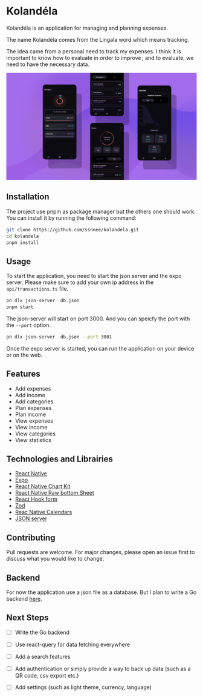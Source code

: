 # Kolandéla

Kolandéla is an application for managing and planning expenses.

The name Kolandéla comes from the Lingala word which means tracking.

The idea came from a personal need to track my expenses.
I think it is important to know how to evaluate in order to improve ;
and to evaluate, we need to have the necessary data.


![Illustration of the look of Kolandéla](./assets/illustration.png)

## Installation

The project use pnpm as package manager but the others one should work.
You can install it by running the following command:

```bash
git clone https://github.com/ssnnee/kolandela.git
cd kolandela
pnpm install
```

## Usage

To start the application, you need to start the json server and the expo server.
Please make sure to add your own ip address in the `api/transactions.ts` file.

```bash
pn dlx json-server  db.json
pnpm start
```

The json-server will start on port 3000. And you can speicfy the port with the `--port` option.

```bash
pn dlx json-server  db.json --port 3001
```

Once the expo server is started, you can run the application on your device or on the web.

## Features

- Add expenses
- Add income
- Add categories
- Plan expenses
- Plan income
- View expenses
- View income
- View categories
- View statistics

## Technologies and Librairies

- [React Native](https://reactnative.dev/)
- [Expo](https://expo.dev/)
- [React Native Chart Kit](https://github.com/indiespirit/react-native-chart-kit)
- [React Native Raw bottom Sheet](https://github.com/nysamnang/react-native-raw-bottom-sheet)
- [React Hook form](https://react-hook-form.com/)
- [Zod](https://zod.dev/)
- [Reac Native Calendars](https://github.com/wix/react-native-calendars)
- [JSON server](https://github.com/typicode/json-server)


## Contributing

Pull requests are welcome. For major changes, please open an issue first
to discuss what you would like to change.

## Backend
For now the application use a json file as a database.
But I plan to write a Go backend [here](https://github.com/Ssnnee/kolandela_backend).

## Next Steps

- [ ] Write the Go backend
- [ ] Use react-query for data fetching everywhere
- [ ] Add a search features
- [ ] Add authentication or simply provide a way to back up data (such as a QR code, csv export etc.)
- [ ] Add settings (such as light theme, currency, language)

